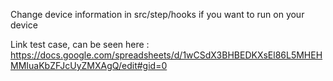 Change device information in src/step/hooks if you want to run on your device 

Link test case, can be seen here : https://docs.google.com/spreadsheets/d/1wCSdX3BHBEDKXsEl86L5MHEHMMIuaKbZFJcUyZMXAgQ/edit#gid=0
